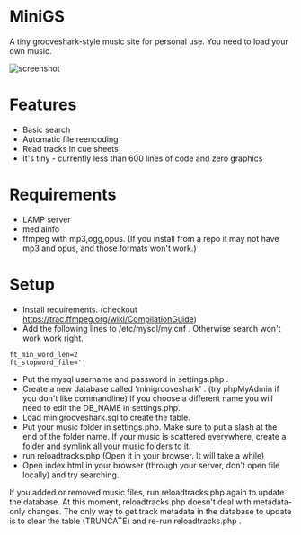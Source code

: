 # MiniGS
A tiny grooveshark-style music site for personal use. You need to load your own music.

![screenshot](http://i.imgur.com/Eny6fI1.png)

# Features
- Basic search
- Automatic file reencoding
- Read tracks in cue sheets
- It's tiny - currently less than 600 lines of code and zero graphics

# Requirements
- LAMP server
- mediainfo
- ffmpeg with mp3,ogg,opus. (If you install from a repo it may not have mp3 and opus, and those formats won't work.)

# Setup
- Install requirements. (checkout https://trac.ffmpeg.org/wiki/CompilationGuide)
- Add the following lines to /etc/mysql/my.cnf . Otherwise search won't work work right.
```
ft_min_word_len=2
ft_stopword_file=''
```
- Put the mysql username and password in settings.php .
- Create a new database called 'minigrooveshark' . (try phpMyAdmin if you don't like commandline) If you choose a different name you will need to edit the DB_NAME in settings.php.
- Load minigrooveshark.sql to create the table.
- Put your music folder in settings.php. Make sure to put a slash at the end of the folder name. If your music is scattered everywhere, create a folder and symlink all your music folders to it.
- run reloadtracks.php (Open it in your browser. It will take a while)
- Open index.html in your browser (through your server, don't open file locally) and try searching.

If you added or removed music files, run reloadtracks.php again to update the database. At this moment, reloadtracks.php doesn't deal with metadata-only changes. The only way to get track metadata in the database to update is to clear the table (TRUNCATE) and re-run reloadtracks.php .
